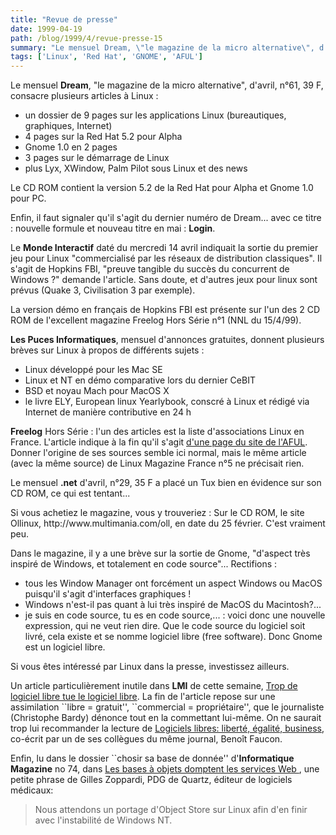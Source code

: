 ```yaml
---
title: "Revue de presse"
date: 1999-04-19
path: /blog/1999/4/revue-presse-15
summary: "Le mensuel Dream, \"le magazine de la micro alternative\", d'avril, n°61, 39 F, consacre plusieurs articles à Linux : un dossier de 9 pages sur les applications Linux (bureautiques, graphiques, Internet) 4 pages sur la Red Hat 5.2 pour Alpha Gnome 1.0 en 2 pages 3 pages sur le démarrage de Linux plus Lyx, XWindow, Palm Pilot sous Linux et des news Le CD ROM contient la version 5.2 de la Red Hat pour Alpha et Gnome 1.0 pour PC."
tags: ['Linux', 'Red Hat', 'GNOME', 'AFUL']
---
```


<P>Le mensuel <B>Dream</B>, "le magazine de la micro alternative", d'avril,
n°61, 39 F, consacre plusieurs articles à Linux :</P>

<UL>

<LI>un dossier de 9 pages sur les applications Linux (bureautiques,
graphiques, Internet)
<LI>4 pages sur la Red Hat 5.2 pour Alpha
<LI>Gnome 1.0 en 2 pages
<LI>3 pages sur le démarrage de Linux
<LI>plus Lyx, XWindow, Palm Pilot sous Linux et des news
</UL>

<P>Le CD ROM contient la version 5.2 de la Red Hat pour Alpha et Gnome 1.0
pour PC.</P>

<P>Enfin, il faut signaler qu'il s'agit du dernier numéro de Dream... avec
ce titre : nouvelle formule et nouveau titre en mai : <B>Login</B>.</P>

<P>Le <B>Monde Interactif</B> daté du mercredi 14 avril indiquait la sortie
du premier jeu pour Linux "commercialisé par les réseaux de distribution
classiques". Il s'agit de Hopkins FBI, "preuve tangible du succès du
concurrent de Windows ?" demande l'article. Sans doute, et d'autres jeux
pour linux sont prévus (Quake 3, Civilisation 3 par exemple).</P>

<P>La version démo en français de Hopkins FBI est présente sur l'un des 2
CD ROM de l'excellent magazine Freelog Hors Série n°1 (NNL du 15/4/99).</P>

<P><B>Les Puces Informatiques</B>, mensuel d'annonces gratuites, donnent
plusieurs brèves sur Linux à propos de différents sujets :</P>

<UL>

<LI>Linux développé pour les Mac SE
<LI>Linux et NT en démo comparative lors du dernier CeBIT
<LI>BSD et noyau Mach pour MacOS X
<LI>le livre ELY, European linux Yearlybook, conscré à Linux et rédigé
via Internet de manière contributive en 24 h
</UL>

<P><B>Freelog</B> Hors Série : l'un des articles est la liste
d'associations Linux en France. L'article indique à la fin qu'il s'agit
<A HREF="http://www.aful.org/aful/lugs.html">d'une page du site de
l'AFUL</A>. Donner l'origine de ses sources semble ici normal, mais
le même article (avec la même source) de Linux Magazine France n°5 ne
précisait rien.</P>

<P>Le mensuel <B>.net</B> d'avril, n°29, 35 F a placé un Tux bien en évidence
sur son CD ROM, ce qui est tentant...</P>

<P>Si vous achetiez le magazine, vous y trouveriez : Sur le CD ROM, le site
Ollinux, http://www.multimania.com/oll, en date du 25 février. C'est
vraiment peu.</P>

<P>Dans le magazine, il y a une brève sur la sortie de Gnome, "d'aspect
très inspiré de Windows, et totalement en code source"... Rectifions :</P>

<UL>

<LI>tous les Window Manager ont forcément un aspect Windows ou MacOS
puisqu'il s'agit d'interfaces graphiques !
<LI>Windows n'est-il pas quant à lui très inspiré de MacOS du Macintosh?...
<LI>je suis en code source, tu es en code source,... : voici donc une
nouvelle expression, qui ne veut rien dire. Que le code source du logiciel
soit livré, cela existe et se nomme logiciel libre (free software). Donc
Gnome est un logiciel libre.
</UL>

<P>Si vous êtes intéressé par Linux dans la presse, investissez ailleurs.</P>

<P>
Un article particulièrement inutile dans <B>LMI</B> de cette semaine, <A HREF="http://195.10.58.13/src/lmi/article/articlel.nsf/article/CE7CF418E010CA54C1256754004C6530?OpenDocument">Trop
de logiciel libre tue le logiciel libre</A>. La fin de l'article
repose sur une assimilation ``libre = gratuit'', ``commercial =
propriétaire'', que le journaliste (Christophe Bardy) dénonce tout en
la commettant lui-même. On ne saurait trop lui recommander la lecture de
<A HREF="http://www.freepatents.org/liberty/">Logiciels libres: liberté,
égalité, business</A>, co-écrit par un de ses collègues du même journal,
Benoît Faucon.
</P>

<P>Enfin, lu dans le dossier ``chosir sa base de
donnée'' d'<B>Informatique Magazine</B> no 74, dans <A HREF="http://www.cmpnet.fr/dossiers/74/dos4.html">Les bases à objets
domptent les services Web </A>, une petite phrase de Gilles Zoppardi,
PDG de Quartz, éditeur de logiciels médicaux:</P>

<P>
<BLOCKQUOTE>
Nous attendons un portage d'Object Store sur Linux afin d'en finir avec
l'instabilité de Windows NT.
</BLOCKQUOTE>
</P>


